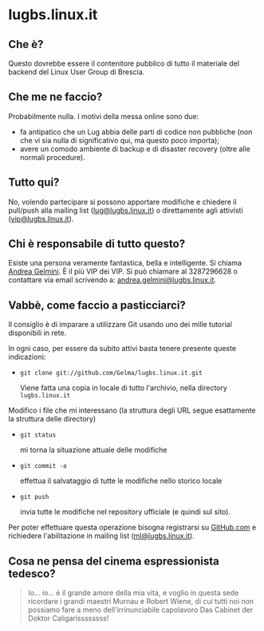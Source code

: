 # lugbs.linux.it

## Che è?

Questo dovrebbe essere il contenitore pubblico di tutto il materiale del backend del Linux User Group di Brescia.

## Che me ne faccio?

Probabilmente nulla. I motivi della messa online sono due:
* fa antipatico che un Lug abbia delle parti di codice non pubbliche
(non che vi sia nulla di significativo qui, ma questo poco importa);
* avere un comodo ambiente di backup e di disaster recovery
(oltre alle normali procedure).

## Tutto qui?

No, volendo partecipare si possono apportare modifiche e chiedere
il pull/push alla mailing list (lug@lugbs.linux.it)
o direttamente agli attivisti (vip@lugbs.linux.it).

## Chi è responsabile di tutto questo?

Esiste una persona veramente fantastica, bella e intelligente.
Si chiama [Andrea Gelmini](https://github.com/Gelma).
È il più VIP dei VIP. Si può chiamare al 3287296628
o contattare via email scrivendo a: andrea.gelmini@lugbs.linux.it.

## Vabbè, come faccio a pasticciarci?
Il consiglio è di imparare a utilizzare Git usando uno dei mille tutorial disponibili in rete.

In ogni caso, per essere da subito attivi basta tenere presente queste indicazioni:

 - ``git clone git://github.com/Gelma/lugbs.linux.it.git``
 
   Viene fatta una copia in locale di tutto l'archivio, nella directory `lugbs.linux.it`

  Modifico i file che mi interessano (la struttura degli URL segue esattamente la struttura delle directory)

 - ``git status``

   mi torna la situazione attuale delle modifiche

 - ``git commit -a``

   effettua il salvataggio di tutte le modifiche nello storico locale

 - ``git push``

   invia tutte le modifiche nel repository ufficiale (e quindi sul sito).

Per poter effettuare questa operazione bisogna registrarsi su
[GitHub.com](https://github.com) e richiedere l'abilitazione
in mailing list (ml@lugbs.linux.it).

## Cosa ne pensa del cinema espressionista tedesco?

> Io... io... è il grande amore della mia vita, e voglio in questa
> sede ricordare i grandi maestri Murnau e Robert Wiene,
> di cui tutti noi non possiamo fare a meno dell'irrinunciabile
> capolavoro Das Cabinet der Doktor Caligarissssssss!

